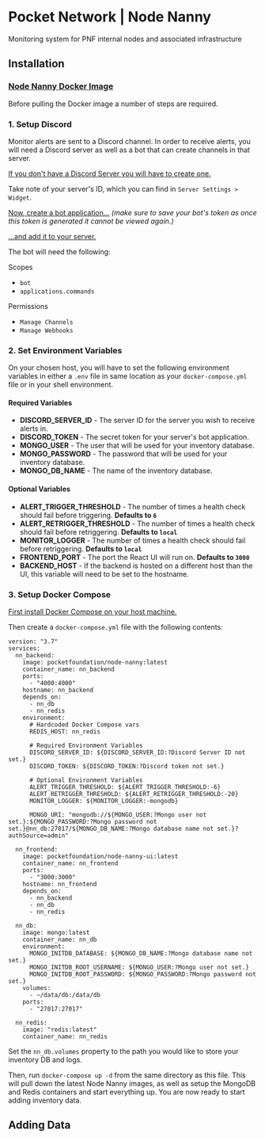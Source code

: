 # Pocket Network | Node Nanny

Monitoring system for PNF internal nodes and associated infrastructure

## Installation

### [Node Nanny Docker Image](https://hub.docker.com/repository/docker/pocketfoundation/node-nanny)

Before pulling the Docker image a number of steps are required.

### 1. Setup Discord

Monitor alerts are sent to a Discord channel. In order to receive alerts, you will need a Discord server as well as a bot that can create channels in that server.

[If you don't have a Discord Server you will have to create one.](https://support.discord.com/hc/en-us/articles/204849977-How-do-I-create-a-server-)

Take note of your server's ID, which you can find in `Server Settings > Widget`.

[Now, create a bot application...](https://discordjs.guide/preparations/setting-up-a-bot-application.html#creating-your-bot) _(make sure to save your bot's token as once this token is generated it cannot be viewed again.)_

[...and add it to your server.](https://discordjs.guide/preparations/adding-your-bot-to-servers.html#bot-invite-links)

The bot will need the following:

Scopes

- `bot`
- `applications.commands`

Permissions

- `Manage Channels`
- `Manage Webhooks`

### 2. Set Environment Variables

On your chosen host, you will have to set the following environment variables in either a `.env` file in same location as your `docker-compose.yml` file or in your shell environment.

#### Required Variables

- **DISCORD_SERVER_ID** - The server ID for the server you wish to receive alerts in.
- **DISCORD_TOKEN** - The secret token for your server's bot application.
- **MONGO_USER** - The user that will be used for your inventory database.
- **MONGO_PASSWORD** - The password that will be used for your inventory database.
- **MONGO_DB_NAME** - The name of the inventory database.

#### Optional Variables

- **ALERT_TRIGGER_THRESHOLD** - The number of times a health check should fail before triggering. **Defaults to `6`**
- **ALERT_RETRIGGER_THRESHOLD** - The number of times a health check should fail before retriggering. **Defaults to `local`**
- **MONITOR_LOGGER** - The number of times a health check should fail before retriggering. **Defaults to `local`**
- **FRONTEND_PORT** - The port the React UI will run on. **Defaults to `3000`**
- **BACKEND_HOST** - If the backend is hosted on a different host than the UI, this variable will need to be set to the hostname.

### 3. Setup Docker Compose

[First install Docker Compose on your host machine.](https://docs.docker.com/compose/install/)

Then create a `docker-compose.yml` file with the following contents:

```
version: "3.7"
services:
  nn_backend:
    image: pocketfoundation/node-nanny:latest
    container_name: nn_backend
    ports:
      - "4000:4000"
    hostname: nn_backend
    depends_on:
      - nn_db
      - nn_redis
    environment:
      # Hardcoded Docker Compose vars
      REDIS_HOST: nn_redis

      # Required Environment Variables
      DISCORD_SERVER_ID: ${DISCORD_SERVER_ID:?Discord Server ID not set.}
      DISCORD_TOKEN: ${DISCORD_TOKEN:?Discord token not set.}

      # Optional Environment Variables
      ALERT_TRIGGER_THRESHOLD: ${ALERT_TRIGGER_THRESHOLD:-6}
      ALERT_RETRIGGER_THRESHOLD: ${ALERT_RETRIGGER_THRESHOLD:-20}
      MONITOR_LOGGER: ${MONITOR_LOGGER:-mongodb}

      MONGO_URI: "mongodb://${MONGO_USER:?Mongo user not set.}:${MONGO_PASSWORD:?Mongo password not set.}@nn_db:27017/${MONGO_DB_NAME:?Mongo database name not set.}?authSource=admin"

  nn_frontend:
    image: pocketfoundation/node-nanny-ui:latest
    container_name: nn_frontend
    ports:
      - "3000:3000"
    hostname: nn_frontend
    depends_on:
      - nn_backend
      - nn_db
      - nn_redis

  nn_db:
    image: mongo:latest
    container_name: nn_db
    environment:
      MONGO_INITDB_DATABASE: ${MONGO_DB_NAME:?Mongo database name not set.}
      MONGO_INITDB_ROOT_USERNAME: ${MONGO_USER:?Mongo user not set.}
      MONGO_INITDB_ROOT_PASSWORD: ${MONGO_PASSWORD:?Mongo password not set.}
    volumes:
      - ~/data/db:/data/db
    ports:
      - "27017:27017"

  nn_redis:
    image: "redis:latest"
    container_name: nn_redis
```

Set the `nn_db.volumes` property to the path you would like to store your inventory DB and logs.

Then, run `docker-compose up -d` from the same directory as this file. This will pull down the latest Node Nanny images, as well as setup the MongoDB and Redis containers and start everything up. You are now ready to start adding inventory data.

## Adding Data

